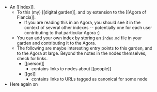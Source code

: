 - An [[index]].
  - To this (my) [[digital garden]], and by extension to the [[Agora of Flancia]].
    - If you are reading this in an Agora, you should see it in the context of several other indexes -- potentially one for each user contributing to that particular Agora :)
  - You can add your own index by storing an `index.md` file in your garden and contributing it to the Agora.
  - The following are maybe interesting entry points to this garden, and to the Agora at large. Beyond the notes in the nodes themselves, check for links.
    - [[person]]
      - contains links to nodes about [[people]]
    - [[go]]
      - contains links to URLs tagged as canonical for some node
- Here again on 